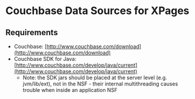 Couchbase Data Sources for XPages
=================================


Requirements
------------
* Couchbase: [http://www.couchbase.com/download](http://www.couchbase.com/download)
* Couchbase SDK for Java: [http://www.couchbase.com/develop/java/current](http://www.couchbase.com/develop/java/current)
	* Note: the SDK jars should be placed at the server level (e.g. jvm/lib/ext), not in the NSF - their internal multithreading causes trouble when inside an application NSF